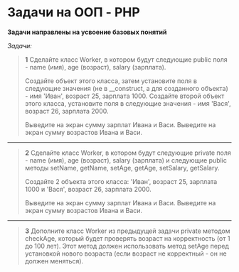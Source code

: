 # Задачи на ООП - PHP

**Задачи направлены на усвоение базовых понятий**

*Задачи:*

> **1** Сделайте класс Worker, в котором будут следующие public поля - name (имя), age (возраст), salary
> (зарплата).
>
> Создайте объект этого класса, затем установите поля в следующие значения (не в __construct, а для созданного
> объекта) - имя 'Иван', возраст 25, зарплата 1000. Создайте второй объект этого класса, установите поля в
> следующие значения - имя 'Вася', возраст 26, зарплата 2000.
>
> Выведите на экран сумму зарплат Ивана и Васи. Выведите на экран сумму возрастов Ивана и Васи.

---

> **2** Сделайте класс Worker, в котором будут следующие private поля - name (имя), age (возраст), salary
> (зарплата) и следующие public методы setName, getName, setAge, getAge, setSalary, getSalary.
> 
> Создайте 2 объекта этого класса: 'Иван', возраст 25, зарплата 1000 и 'Вася', возраст 26, зарплата 2000.
>
> Выведите на экран сумму зарплат Ивана и Васи. Выведите на экран сумму возрастов Ивана и Васи.

---

> **3** Дополните класс Worker из предыдущей задачи private методом checkAge, который будет проверять возраст на
> корректность (от 1 до 100 лет). Этот метод должен использовать метод setAge перед установкой нового возраста
> (если возраст не корректный - он не должен меняться).